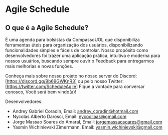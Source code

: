 # Agile Schedule
## O que é a Agile Schedule?
É uma agenda para bolsistas da CompassoUOL que disponibiliza ferramentas úteis para organização dos usuários, disponibilizando funcionalidades simples e fáceis de controlar.
Nosso propósito como desenvolvedores foi trazer uma aplicação prática, intuitiva e moderna para nossos usuários, buscando sempre ouvir o Feedback para
entregarmos mais melhorias e novas funções.

Conheça mais sobre nosso projeto no nosso server do Discord: [https://discord.gg/9b69GWKnR3]
ou pelo nosso Twitter: [https://twitter.com/ScheduleAgile]
Fique a vontade para conversar conosco, Você será bem vindo(a)!

Desenvolvedores:
- Andrey Gabriel Coradin, Email: andrey_coradin@hotmail.com
- Nycolas Alberto Darosci, Email: nycoollaas@gmail.com
- Jorge Massao Soares do Amaral, Email: jorgemassaosoares@gmail.com
- Yasmin Wichinievski Zimermann, Email: yasmin.wichinievski@gmail.com
